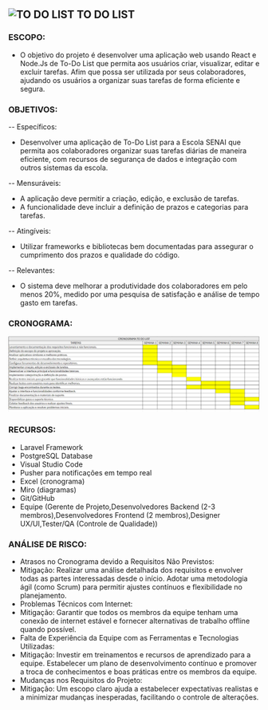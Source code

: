 ## ![TO DO LIST](https://img.icons8.com/ios-filled/50/000000/project-management.png) TO DO LIST

### ESCOPO:
- O objetivo do projeto é desenvolver uma aplicação web usando React e Node.Js de To-Do List que permita aos usuários criar, visualizar, editar e excluir tarefas. Afim que possa ser utilizada por seus colaboradores, ajudando os usuários a organizar suas tarefas de forma eficiente e segura.

### OBJETIVOS: 
-- Específicos:
- Desenvolver uma aplicação de To-Do List para a Escola SENAI que permita aos colaboradores organizar suas tarefas diárias de maneira eficiente, com recursos de segurança de dados e integração com outros sistemas da escola.

-- Mensuráveis:
- A aplicação deve permitir a criação, edição, e exclusão de tarefas.
- A funcionalidade deve incluir a definição de prazos e categorias para tarefas.

-- Atingíveis:
- Utilizar frameworks e bibliotecas bem documentadas para assegurar o cumprimento dos prazos e qualidade do código.

-- Relevantes:
- O sistema deve melhorar a produtividade dos colaboradores em pelo menos 20%, medido por uma pesquisa de satisfação e análise de tempo gasto em tarefas.

### CRONOGRAMA:
<p><img src="img/Cronograma.png" width="1000px">

### RECURSOS:
- Laravel Framework
- PostgreSQL Database
- Visual Studio Code
- Pusher para notificações em tempo real
- Excel (cronograma)
- Miro (diagramas)
- Git/GitHub
- Equipe (Gerente de Projeto,Desenvolvedores Backend (2-3 membros),Desenvolvedores Frontend (2 membros),Designer UX/UI,Tester/QA (Controle de Qualidade))

### ANÁLISE DE RISCO:
- Atrasos no Cronograma devido a Requisitos Não Previstos:
- Mitigação: Realizar uma análise detalhada dos requisitos e envolver todas as partes interessadas desde o início. Adotar uma metodologia ágil (como Scrum) para permitir ajustes contínuos e flexibilidade no planejamento.
- Problemas Técnicos com Internet:
-  Mitigação: Garantir que todos os membros da equipe tenham uma conexão de internet estável e fornecer alternativas de trabalho offline quando possível.
- Falta de Experiência da Equipe com as Ferramentas e Tecnologias Utilizadas:
-  Mitigação: Investir em treinamentos e recursos de aprendizado para a equipe. Estabelecer um plano de desenvolvimento contínuo e promover a troca de conhecimentos e boas práticas entre os membros da equipe.
- Mudanças nos Requisitos do Projeto:
-  Mitigação: Um escopo claro ajuda a estabelecer expectativas realistas e a minimizar mudanças inesperadas, facilitando o controle de alterações.







